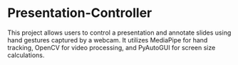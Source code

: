 # Presentation-Controller
This project allows users to control a presentation and annotate slides using hand gestures captured by a webcam. It utilizes MediaPipe for hand tracking, OpenCV for video processing, and PyAutoGUI for screen size calculations.
